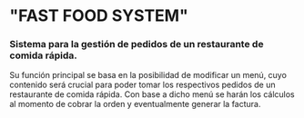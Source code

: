 # "FAST FOOD SYSTEM"

### Sistema para la gestión de pedidos de un restaurante de comida rápida.

Su función principal se basa en la posibilidad de modificar un menú, cuyo contenido será crucial para poder tomar los respectivos pedidos de un restaurante de comida rápida. 
Con base a dicho menú se harán los cálculos al momento de cobrar la orden y eventualmente generar la factura. 
